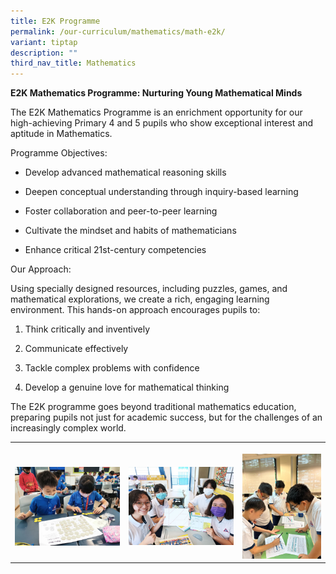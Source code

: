 ```yaml
---
title: E2K Programme
permalink: /our-curriculum/mathematics/math-e2k/
variant: tiptap
description: ""
third_nav_title: Mathematics
---
```

<p><strong>E2K Mathematics Programme: Nurturing Young Mathematical Minds</strong>
</p>
<p>The E2K Mathematics Programme is an enrichment opportunity for our high-achieving
Primary 4 and 5 pupils who show exceptional interest and aptitude in Mathematics.</p>
<p>Programme Objectives:</p>
<ul data-tight="true" class="tight">
<li>
<p>Develop advanced mathematical reasoning skills</p>
</li>
<li>
<p>Deepen conceptual understanding through inquiry-based learning</p>
</li>
<li>
<p>Foster collaboration and peer-to-peer learning</p>
</li>
<li>
<p>Cultivate the mindset and habits of mathematicians</p>
</li>
<li>
<p>Enhance critical 21st-century competencies</p>
</li>
</ul>
<p>Our Approach:</p>
<p>Using specially designed resources, including puzzles, games, and mathematical
explorations, we create a rich, engaging learning environment. This hands-on
approach encourages pupils to:</p>
<ol data-tight="true" class="tight">
<li>
<p>Think critically and inventively</p>
</li>
<li>
<p>Communicate effectively</p>
</li>
<li>
<p>Tackle complex problems with confidence</p>
</li>
<li>
<p>Develop a genuine love for mathematical thinking</p>
</li>
</ol>
<p>The E2K programme goes beyond traditional mathematics education, preparing
pupils not just for academic success, but for the challenges of an increasingly
complex world.</p>
<table style="minWidth: 75px">
<colgroup>
<col>
<col>
<col>
</colgroup>
<tbody>
<tr>
<th rowspan="1" colspan="1">
<p></p>
<div class="isomer-image-wrapper">
<img style="width: 100%" height="auto" width="100%" alt="" src="/images/Maths/maths 9.jpg">
</div>
</th>
<th rowspan="1" colspan="1">
<p></p>
<div class="isomer-image-wrapper">
<img style="width: 100%" height="auto" width="100%" alt="" src="/images/Maths/maths 4.jpg">
</div>
</th>
<th rowspan="1" colspan="1">
<p></p>
<div class="isomer-image-wrapper">
<img style="width: 100%" height="auto" width="100%" alt="" src="/images/Maths/maths 11.jpg">
</div>
</th>
</tr>
</tbody>
</table>
<p></p>